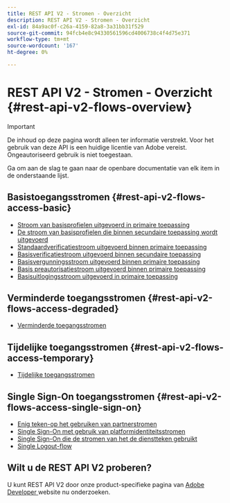 ```yaml
---
title: REST API V2 - Stromen - Overzicht
description: REST API V2 - Stromen - Overzicht
exl-id: 84a9ac0f-c26a-4159-82a8-3a31bb31f529
source-git-commit: 94fcb4e8c94330561596cd4006738c4f4d75e371
workflow-type: tm+mt
source-wordcount: '167'
ht-degree: 0%

---
```


# REST API V2 - Stromen - Overzicht {#rest-api-v2-flows-overview}

>[!IMPORTANT]
>
> De inhoud op deze pagina wordt alleen ter informatie verstrekt. Voor het gebruik van deze API is een huidige licentie van Adobe vereist. Ongeautoriseerd gebruik is niet toegestaan.

Ga om aan de slag te gaan naar de openbare documentatie van elk item in de onderstaande lijst.

## Basistoegangsstromen {#rest-api-v2-flows-access-basic}

* [Stroom van basisprofielen uitgevoerd in primaire toepassing](./basic-access-flows/rest-api-v2-basic-profiles-primary-application-flow.md)
* [De stroom van basisprofielen die binnen secundaire toepassing wordt uitgevoerd](./basic-access-flows/rest-api-v2-basic-profiles-secondary-application-flow.md)
* [Standaardverificatiestroom uitgevoerd binnen primaire toepassing](./basic-access-flows/rest-api-v2-basic-authentication-primary-application-flow.md)
* [Basisverificatiestroom uitgevoerd binnen secundaire toepassing](./basic-access-flows/rest-api-v2-basic-authentication-secondary-application-flow.md)
* [Basisvergunningsstroom uitgevoerd binnen primaire toepassing](./basic-access-flows/rest-api-v2-basic-authorization-primary-application-flow.md)
* [Basis preautorisatiestroom uitgevoerd binnen primaire toepassing](./basic-access-flows/rest-api-v2-basic-preauthorization-primary-application-flow.md)
* [Basisuitlogingsstroom uitgevoerd in primaire toepassing](./basic-access-flows/rest-api-v2-basic-logout-primary-application-flow.md)

## Verminderde toegangsstromen {#rest-api-v2-flows-access-degraded}

* [Verminderde toegangsstromen](./degraded-access-flows/rest-api-v2-access-degraded-flows.md)

## Tijdelijke toegangsstromen {#rest-api-v2-flows-access-temporary}

* [Tijdelijke toegangsstromen](./temporary-access-flows/rest-api-v2-access-temporary-flows.md)

## Single Sign-On toegangsstromen {#rest-api-v2-flows-access-single-sign-on}

* [Enig teken-op het gebruiken van partnerstromen](./single-sign-on-access-flows/rest-api-v2-single-sign-on-partner-flows.md)
* [Single Sign-On met gebruik van platformidentiteitsstromen](./single-sign-on-access-flows/rest-api-v2-single-sign-on-platform-identity-flows.md)
* [Single Sign-On die de stromen van het de dienstteken gebruikt](./single-sign-on-access-flows/rest-api-v2-single-sign-on-service-token-flows.md)
* [Single Logout-flow](./single-sign-on-access-flows/rest-api-v2-single-sign-on-logout-flow.md)

## Wilt u de REST API V2 proberen?

U kunt REST API V2 door onze product-specifieke pagina van [ Adobe Developer ](https://developer.adobe.com/adobe-pass/) website nu onderzoeken.
